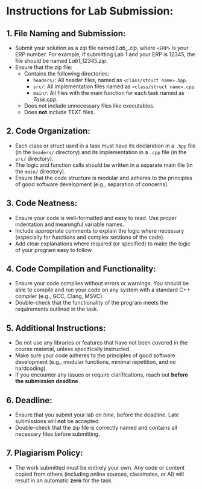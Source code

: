 # Instructions for Lab Submission:

## 1. **File Naming and Submission**:
   - Submit your solution as a zip file named *Lab<number>_<ERP>.zip*, where `<ERP>` is your ERP number. For example, if submitting Lab 1 and your ERP is 12345, the file should be named *Lab1_12345.zip*.
   - Ensure that the zip file:
     - Contains the following directories:
       - `headers/`: All header files, named as `<class/struct name>.hpp`.
       - `src/`: All implementation files named as `<class/struct name>.cpp`.
       - `main/`: All files with the main function for each task named as *Task<number>.cpp*.
     - Does not include unnecessary files like executables.
     - Does **not** include TEXT files.

## 2. **Code Organization**:
   - Each class or struct used in a task must have its declaration in a `.hpp` file (in the `headers/` directory) and its implementation in a `.cpp` file (in the `src/` directory).
   - The logic and function calls should be written in a separate main file (in the `main/` directory).
   - Ensure that the code structure is modular and adheres to the principles of good software development (e.g., separation of concerns).

## 3. **Code Neatness**:
   - Ensure your code is well-formatted and easy to read. Use proper indentation and meaningful variable names.
   - Include appropriate comments to explain the logic where necessary (especially for functions and complex sections of the code).
   - Add clear explanations where required (or specified) to make the logic of your program easy to follow.

## 4. **Code Compilation and Functionality**:
   - Ensure your code compiles without errors or warnings. You should be able to compile and run your code on any system with a standard C++ compiler (e.g., GCC, Clang, MSVC).
   - Double-check that the functionality of the program meets the requirements outlined in the task.

## 5. **Additional Instructions**:
   - Do not use any libraries or features that have not been covered in the course material, unless specifically instructed.
   - Make sure your code adheres to the principles of good software development (e.g., modular functions, minimal repetition, and no hardcoding).
   - If you encounter any issues or require clarifications, reach out **before the submission deadline**.

## 6. **Deadline**:
   - Ensure that you submit your lab *on time*, before the deadline. Late submissions will **not** be accepted.
   - Double-check that the zip file is correctly named and contains all necessary files before submitting.

## 7. **Plagiarism Policy**:
   - The work submitted must be entirely your own. Any code or content copied from others (including online sources, classmates, or AI) will result in an automatic **zero** for the task.
